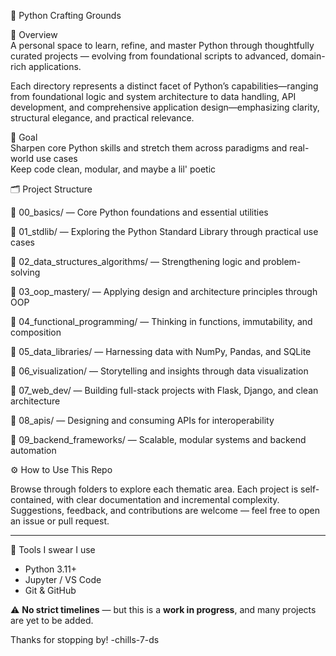 🐍 Python Crafting Grounds  

🧭 Overview  
A personal space to learn, refine, and master Python through thoughtfully curated projects — evolving from foundational scripts to advanced, domain-rich applications.

Each directory represents a distinct facet of Python’s capabilities—ranging from foundational logic and system architecture to data handling, API development, and comprehensive application design—emphasizing clarity, structural elegance, and practical relevance.

🎯 Goal  
Sharpen core Python skills and stretch them across paradigms and real-world use cases  
Keep code clean, modular, and maybe a lil' poetic

🗂️ Project Structure

🔹 00_basics/ — Core Python foundations and essential utilities

🔸 01_stdlib/ — Exploring the Python Standard Library through practical use cases

🔺 02_data_structures_algorithms/ — Strengthening logic and problem-solving

🔹 03_oop_mastery/ — Applying design and architecture principles through OOP

🔸 04_functional_programming/ — Thinking in functions, immutability, and composition

🔺 05_data_libraries/ — Harnessing data with NumPy, Pandas, and SQLite

🔹 06_visualization/ — Storytelling and insights through data visualization

🔸 07_web_dev/ — Building full-stack projects with Flask, Django, and clean architecture

🔺 08_apis/ — Designing and consuming APIs for interoperability

🔹 09_backend_frameworks/ — Scalable, modular systems and backend automation


⚙️ How to Use This Repo

Browse through folders to explore each thematic area.
Each project is self-contained, with clear documentation and incremental complexity.
Suggestions, feedback, and contributions are welcome — feel free to open an issue or pull request.

---

🔧 Tools I swear I use  
- Python 3.11+
- Jupyter / VS Code
- Git & GitHub

⚠️ **No strict timelines** — but this is a **work in progress**, and many projects are yet to be added.

Thanks for stopping by! -chills-7-ds
